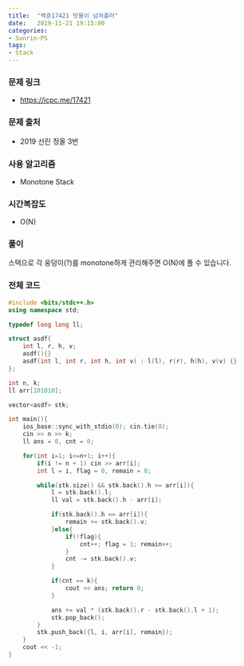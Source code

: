 ```yaml
---
title:  "백준17421 빗물이 넘쳐흘러"
date:   2019-11-21 19:15:00
categories:
- Sunrin-PS
tags:
- Stack
---
```


### 문제 링크
* https://icpc.me/17421

### 문제 출처
* 2019 선린 정올 3번

### 사용 알고리즘
* Monotone Stack

### 시간복잡도
* O(N)

### 풀이
스택으로 각 웅덩이(?)를 monotone하게 관리해주면 O(N)에 풀 수 있습니다.

### 전체 코드
```cpp
#include <bits/stdc++.h>
using namespace std;

typedef long long ll;

struct asdf{
	int l, r, h, v;
	asdf(){}
	asdf(int l, int r, int h, int v) : l(l), r(r), h(h), v(v) {}
};

int n, k;
ll arr[101010];

vector<asdf> stk;

int main(){
	ios_base::sync_with_stdio(0); cin.tie(0);
	cin >> n >> k;
	ll ans = 0, cnt = 0;

	for(int i=1; i<=n+1; i++){
		if(i != n + 1) cin >> arr[i];
		int l = i, flag = 0, remain = 0;

		while(stk.size() && stk.back().h >= arr[i]){
			l = stk.back().l;
			ll val = stk.back().h - arr[i];

			if(stk.back().h == arr[i]){
				remain += stk.back().v;
			}else{
				if(!flag){
					cnt++; flag = 1; remain++;
				}
				cnt -= stk.back().v;
			}

			if(cnt == k){
				cout << ans; return 0;
			}

			ans += val * (stk.back().r - stk.back().l + 1);
			stk.pop_back();
		}
		stk.push_back({l, i, arr[i], remain});
	}
	cout << -1;
}
```
